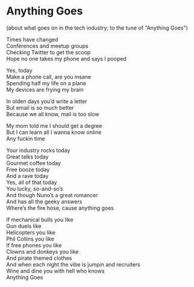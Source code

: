 Anything Goes
=
(about what goes on in the tech industry; to the tune of "Anything Goes")

Times have changed <br>
Conferences and meetup groups <br>
Checking Twitter to get the scoop <br>
Hope no one takes my phone and says I pooped <br>


Yes, today <br>
Make a phone call, are you insane <br>
Spending half my life on a plane <br>
My devices are frying my brain <br>

In olden days you’d write a letter <br>
But email is so much better <br>
Because we all know, mail is too slow <br>

My mom told me I should get a degree <br>
But I can learn all I wanna know online <br>
Any fuckin time <br>

Your industry rocks today <br>
Great talks today <br>
Gourmet coffee today <br>
Free booze today <br>
And a rave today <br>
Yes, all of that today <br>
You lucky, so-and-so’s <br>
And though Nuno’s a great romancer <br>
And has all the geeky answers <br>
Where’s the fire hose, cause anything goes <br>

If mechanical bulls you like <br>
Gun duels like <br>
Helicopters you like <br>
Phil Collins you like <br>
If free phones you like <br>
Clowns and donkeys you like <br>
And pirate themed clothes <br>
And when each night the vibe is jumpin and recruiters <br>
Wine and dine you with hell who knows<br>
Anything Goes <br>